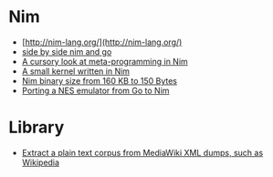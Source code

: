 Nim
===
* [http://nim-lang.org/](http://nim-lang.org/)
* [side by side nim and go](http://rosetta.alhur.es/compare/nimrod/go/#)
* [A cursory look at meta-programming in Nim](http://blog.ldlework.com/2015/05/01/a-cursory-look-at-meta-programming-in-nim/)
* [A small kernel written in Nim](https://github.com/dom96/nimkernel)
* [Nim binary size from 160 KB to 150 Bytes](http://hookrace.net/blog/nim-binary-size/)
* [Porting a NES emulator from Go to Nim](http://hookrace.net/blog/porting-nes-go-nim/)

# Library
* [Extract a plain text corpus from MediaWiki XML dumps, such as Wikipedia](https://github.com/rspeer/wiki2text)